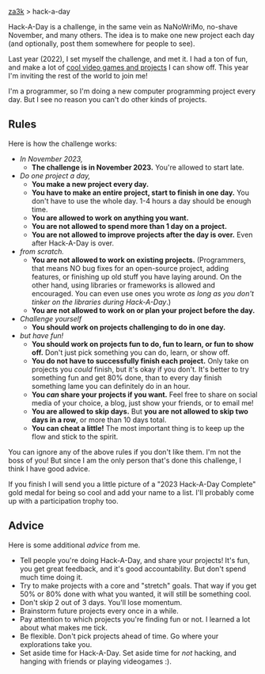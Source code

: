 [za3k](/) > hack-a-day

Hack-A-Day is a challenge, in the same vein as NaNoWriMo, no-shave November, and many others. The idea is to make one new project each day (and optionally, post them somewhere for people to see).

Last year (2022), I set myself the challenge, and met it. I had a ton of fun, and make a lot of [cool video games and projects](https://za3k.com/hackaday) I can show off. This year I'm inviting the rest of the world to join me!

I'm a programmer, so I'm doing a new computer programming project every day. But I see no reason you can't do other kinds of projects.

## Rules

Here is how the challenge works:

- *In November 2023,*
    - **The challenge is in November 2023.** You're allowed to start late.
- *Do one project a day,*
    - **You make a new project every day.**
    - **You have to make an entire project, start to finish in one day.** You don't have to use the whole day. 1-4 hours a day should be enough time.
    - **You are allowed to work on anything you want.**
    - **You are not allowed to spend more than 1 day on a project.**
    - **You are not allowed to improve projects after the day is over.** Even after Hack-A-Day is over.
- *from scratch.*
    - **You are not allowed to work on existing projects.** (Programmers, that means NO bug fixes for an open-source project, adding features, or finishing up old stuff you have laying around. On the other hand, using libraries or frameworks is allowed and encouraged. You can even use ones you wrote *as long as you don't tinker on the libraries during Hack-A-Day*.)
    - **You are not allowed to work on or plan your project before the day.**
- *Challenge yourself*
    - **You should work on projects challenging to do in one day.**
- *but have fun!*
    - **You should work on projects fun to do, fun to learn, or fun to show off.** Don't just pick something you can do, learn, or show off.
    - **You do not have to successfully finish each project.** Only take on projects you *could* finish, but it's okay if you don't. It's better to try something fun and get 80% done, than to every day finish something lame you can definitely do in an hour.
    - **You *can* share your projects if you want.** Feel free to share on social media of your choice, a blog, just show your friends, or to email me!
    - **You are allowed to skip days.** But **you are not allowed to skip two days in a row**, or more than 10 days total.
    - **You can cheat a little!** The most important thing is to keep up the flow and stick to the spirit.

You can ignore any of the above rules if you don't like them. I'm not the boss of you! But since I am the only person that's done this challenge, I think I have good advice.

If you finish I will send you a little picture of a "2023 Hack-A-Day Complete" gold medal for being so cool and add your name to a list. I'll probably come up with a participation trophy too.

## Advice

Here is some additional *advice* from me.

- Tell people you're doing Hack-A-Day, and share your projects! It's fun, you get great feedback, and it's good accountability. But don't spend much time doing it.
- Try to make projects with a core and "stretch" goals. That way if you get 50% or 80% done with what you wanted, it will still be something cool.
- Don't skip 2 out of 3 days. You'll lose momentum.
- Brainstorm future projects every once in a while.
- Pay attention to which projects you're finding fun or not. I learned a lot about what makes me tick.
- Be flexible. Don't pick projects ahead of time. Go where your explorations take you.
- Set aside time for Hack-A-Day. Set aside time for *not* hacking, and hanging with friends or playing videogames :).
